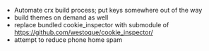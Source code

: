 - Automate crx build process; put keys somewhere out of the way
- build themes on demand as well
- replace bundled cookie_inspector with submodule of https://github.com/westoque/cookie_inspector/
- attempt to reduce phone home spam
